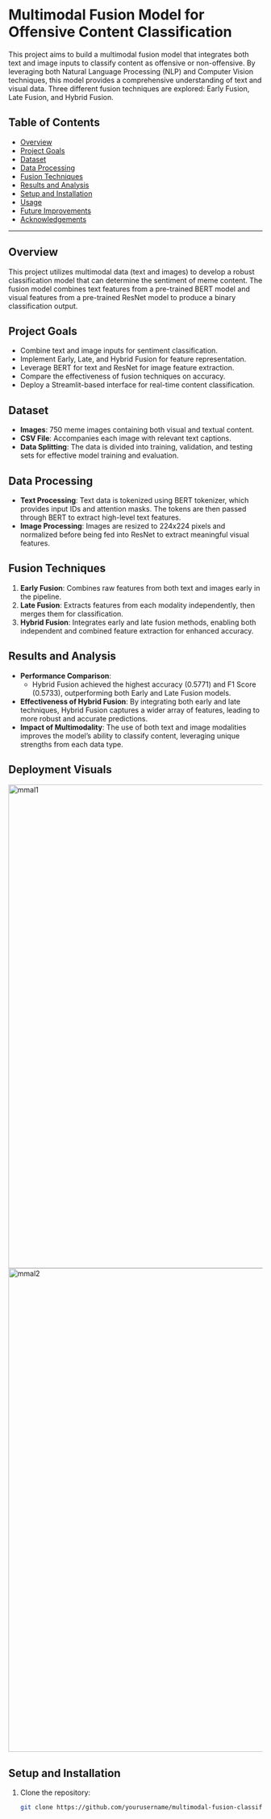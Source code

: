 # Multimodal Fusion Model for Offensive Content Classification

This project aims to build a multimodal fusion model that integrates both text and image inputs to classify content as offensive or non-offensive. By leveraging both Natural Language Processing (NLP) and Computer Vision techniques, this model provides a comprehensive understanding of text and visual data. Three different fusion techniques are explored: Early Fusion, Late Fusion, and Hybrid Fusion.

## Table of Contents

- [Overview](#overview)
- [Project Goals](#project-goals)
- [Dataset](#dataset)
- [Data Processing](#data-processing)
- [Fusion Techniques](#fusion-techniques)
- [Results and Analysis](#results-and-analysis)
- [Setup and Installation](#setup-and-installation)
- [Usage](#usage)
- [Future Improvements](#future-improvements)
- [Acknowledgements](#acknowledgements)

---

## Overview

This project utilizes multimodal data (text and images) to develop a robust classification model that can determine the sentiment of meme content. The fusion model combines text features from a pre-trained BERT model and visual features from a pre-trained ResNet model to produce a binary classification output.

## Project Goals

- Combine text and image inputs for sentiment classification.
- Implement Early, Late, and Hybrid Fusion for feature representation.
- Leverage BERT for text and ResNet for image feature extraction.
- Compare the effectiveness of fusion techniques on accuracy.
- Deploy a Streamlit-based interface for real-time content classification.

## Dataset

- **Images**: 750 meme images containing both visual and textual content.
- **CSV File**: Accompanies each image with relevant text captions.
- **Data Splitting**: The data is divided into training, validation, and testing sets for effective model training and evaluation.

## Data Processing

- **Text Processing**: Text data is tokenized using BERT tokenizer, which provides input IDs and attention masks. The tokens are then passed through BERT to extract high-level text features.
- **Image Processing**: Images are resized to 224x224 pixels and normalized before being fed into ResNet to extract meaningful visual features.

## Fusion Techniques

1. **Early Fusion**: Combines raw features from both text and images early in the pipeline.
2. **Late Fusion**: Extracts features from each modality independently, then merges them for classification.
3. **Hybrid Fusion**: Integrates early and late fusion methods, enabling both independent and combined feature extraction for enhanced accuracy.

## Results and Analysis

- **Performance Comparison**: 
    - Hybrid Fusion achieved the highest accuracy (0.5771) and F1 Score (0.5733), outperforming both Early and Late Fusion models.
- **Effectiveness of Hybrid Fusion**: By integrating both early and late techniques, Hybrid Fusion captures a wider array of features, leading to more robust and accurate predictions.
- **Impact of Multimodality**: The use of both text and image modalities improves the model’s ability to classify content, leveraging unique strengths from each data type.

## Deployment Visuals
<img width="959" alt="mmal1" src="https://github.com/user-attachments/assets/38232462-e769-416f-afa4-93c789717890">
<img width="959" alt="mmal2" src="https://github.com/user-attachments/assets/f07c3a32-1234-4513-a705-27a8a9905966">


## Setup and Installation

1. Clone the repository:
   ```bash
   git clone https://github.com/yourusername/multimodal-fusion-classification.git
